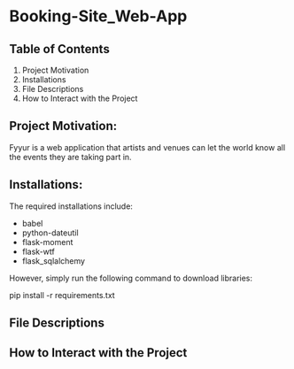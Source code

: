 # Booking-Site_Web-App


## Table of Contents

1. Project Motivation
2. Installations
3. File Descriptions
4. How to Interact with the Project

## Project Motivation:

Fyyur is a web application that artists and venues can let the world know all the events they are taking part in. 

## Installations:

The required installations include: 
- babel
- python-dateutil
- flask-moment
- flask-wtf
- flask_sqlalchemy

However, simply run the following command to download libraries: 

pip install -r requirements.txt

## File Descriptions

## How to Interact with the Project

